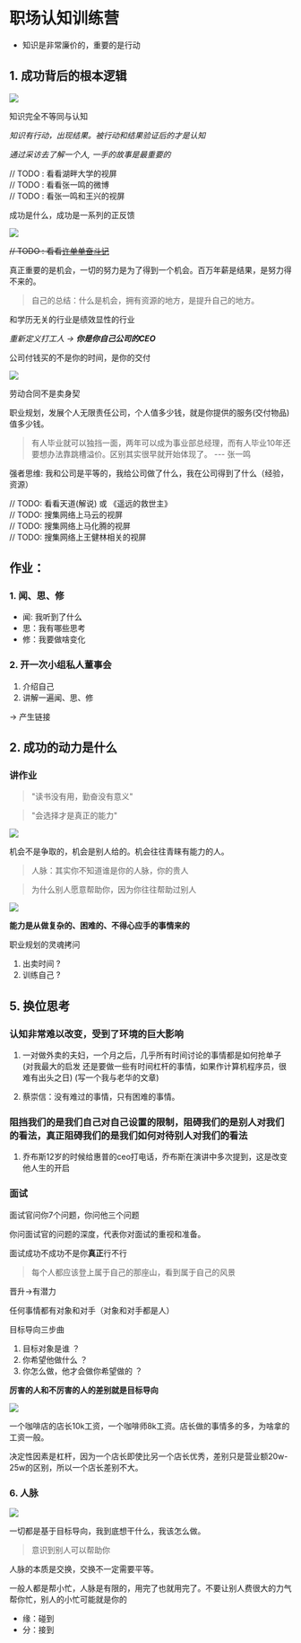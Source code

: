 # 职场认知训练营

- 知识是非常廉价的，重要的是行动

## 1. 成功背后的根本逻辑

![](./picture/01.png)


知识完全不等同与认知

*知识有行动，出现结果。被行动和结果验证后的才是认知*

*通过采访去了解一个人, 一手的故事是最重要的*

// TODO : 看看湖畔大学的视屏    <br/>
// TODO : 看看张一鸣的微博      <br/>
// TODO : 看张一鸣和王兴的视屏   <br/>


成功是什么，成功是一系列的正反馈

![](./picture/02.png)


<strike> // TODO : 看看[许单单奋斗记](http://tech.sina.com.cn/i/2012-02-04/11306683283.shtml) </strike>


真正重要的是机会，一切的努力是为了得到一个机会。百万年薪是结果，是努力得不来的。

> 自己的总结：什么是机会，拥有资源的地方，是提升自己的地方。



和学历无关的行业是绩效显性的行业

*重新定义打工人 -> **你是你自己公司的CEO***

公司付钱买的不是你的时间，是你的交付

![](./picture/03.png)

劳动合同不是卖身契

职业规划，发展个人无限责任公司，个人值多少钱，就是你提供的服务(交付物品)值多少钱。

> 有人毕业就可以独挡一面，两年可以成为事业部总经理，而有人毕业10年还要想办法靠跳槽溢价。区别其实很早就开始体现了。  ---   张一鸣

强者思维: 我和公司是平等的，我给公司做了什么，我在公司得到了什么（经验，资源）

// TODO: 看看天道(解说) 或 《遥远的救世主》 <br/>
// TODO: 搜集网络上马云的视屏 <br/>
// TODO: 搜集网络上马化腾的视屏 <br/>
// TODO: 搜集网络上王健林相关的视屏 <br/>

## 作业：

### 1. 闻、思、修

- 闻: 我听到了什么
- 思：我有哪些思考
- 修：我要做啥变化

### 2. 开一次小组私人董事会

1. 介绍自己
2. 讲解一遍闻、思、修

-> 产生链接


## 2. 成功的动力是什么

### 讲作业

> "读书没有用，勤奋没有意义"

> "会选择才是真正的能力"


![](./picture/04.png)

机会不是争取的，机会是别人给的。机会往往青睐有能力的人。

> 人脉：其实你不知道谁是你的人脉，你的贵人

> 为什么别人愿意帮助你，因为你往往帮助过别人

![](./picture/05.png)

**能力是从做复杂的、困难的、不得心应手的事情来的**

职业规划的灵魂拷问
1. 出卖时间 ?
2. 训练自己 ?








## 5. 换位思考

### 认知非常难以改变，受到了环境的巨大影响

1. 一对做外卖的夫妇，一个月之后，几乎所有时间讨论的事情都是如何抢单子(对我最大的启发
还是要做一些有时间杠杆的事情，如果作计算机程序员，很难有出头之日)
(写一个我与老华的文章)

2. 蔡崇信：没有难过的事情，只有困难的事情。

### 阻挡我们的是我们自己对自己设置的限制，阻碍我们的是别人对我们的看法，真正阻碍我们的是我们如何对待别人对我们的看法

1. 乔布斯12岁的时候给惠普的ceo打电话，乔布斯在演讲中多次提到，这是改变他人生的开启


### 面试

面试官问你7个问题，你问他三个问题

你问面试官的问题的深度，代表你对面试的重视和准备。

面试成功不成功不是你**真正**行不行


>每个人都应该登上属于自己的那座山，看到属于自己的风景

晋升->有潜力


任何事情都有对象和对手（对象和对手都是人）


目标导向三步曲

1. 目标对象是谁 ？
2. 你希望他做什么 ？
3. 你怎么做，他才会做你希望做的 ？


**厉害的人和不厉害的人的差别就是目标导向**


![](./picture/07.png)


一个咖啡店的店长10k工资，一个咖啡师8k工资。店长做的事情多的多，为啥拿的工资一般。

决定性因素是杠杆，因为一个店长即使比另一个店长优秀，差别只是营业额20w-25w的区别，所以一个店长差别不大。

### 6. 人脉

![](./picture/06.png)

一切都是基于目标导向，我到底想干什么，我该怎么做。

> 意识到别人可以帮助你


人脉的本质是交换，交换不一定需要平等。




一般人都是帮小忙，人脉是有限的，用完了也就用完了。不要让别人费很大的力气帮你忙，别人的小忙可能就是你的

- 缘：碰到
- 分：接到
